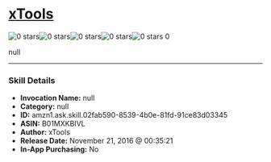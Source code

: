 # [xTools](http://alexa.amazon.com/#skills/amzn1.ask.skill.02fab590-8539-4b0e-81fd-91ce83d03345)
![0 stars](../../images/ic_star_border_black_18dp_1x.png)![0 stars](../../images/ic_star_border_black_18dp_1x.png)![0 stars](../../images/ic_star_border_black_18dp_1x.png)![0 stars](../../images/ic_star_border_black_18dp_1x.png)![0 stars](../../images/ic_star_border_black_18dp_1x.png) 0

null

***

### Skill Details

* **Invocation Name:** null
* **Category:** null
* **ID:** amzn1.ask.skill.02fab590-8539-4b0e-81fd-91ce83d03345
* **ASIN:** B01MXKBIVL
* **Author:** xTools
* **Release Date:** November 21, 2016 @ 00:35:21
* **In-App Purchasing:** No
